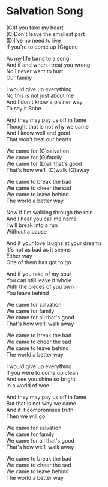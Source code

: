 # Salvation Song

(G)If you take my heart  
(C)Don't leave the smallest part  
(D)I've no need to live  
If you're to come up (G)gone  
  
As my life turns to a song  
And if and when I treat you wrong  
No I never want to hurt  
Our family  
  
I would give up everything  
No this is not just about me  
And I don't know a plainer way  
To say it Babe  
  
And they may pay us off in fame  
Thought that is not why we came  
And I know well and good  
That won't heal our hearts  
  
We came for (C)salvation  
We came for (G)family  
We came for (D)all that's good  
That's how we'll (C)walk (G)away  
  
We came to break the bad  
We came to cheer the sad  
We came to leave behind  
The world a better way  
  
Now if I'm walking through the rain  
And I hear you call me name  
I will break into a run  
Without a pause  
  
And if your love laughs at your dreams  
It's not as bad as it seems  
Either way  
One of them has got to go  
  
And if you take of my soul  
You can still leave it whole  
With the pieces of you own  
You leave behind  
  
We came for salvation  
We came for family  
We came for all that's good  
That's how we'll walk away  
  
We came to break the bad  
We came to cheer the sad  
We came to leave behind  
The world a better way  
  
I would give up everything  
If you were to come up clean  
And see you shine so bright  
In a world of woe  
  
And they may pay us off in fame  
But that is not why we came  
And if it compromises truth  
Then we will go  
  
We came for salvation  
We came for family  
We came for all that's good  
That's how we'll walk away  
  
We came to break the bad  
We came to cheer the sad  
We came to leave behind  
The world a better way

